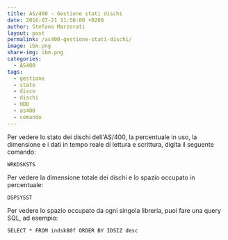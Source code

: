 ```yaml
---
title: AS/400 - Gestione stati dischi
date: 2016-07-21 11:50:00 +0200
author: Stefano Marzorati
layout: post
permalink: /as400-gestione-stati-dischi/
image: ibm.png
share-img: ibm.png
categories:
  - AS400
tags:
  - gestione
  - stato
  - disco
  - dischi
  - HDD
  - as400
  - comando
---
```

Per vedere lo stato dei dischi dell'AS/400, la percentuale in uso, la dimensione e i dati in tempo reale di lettura e scrittura, digita il seguente comando:   

	WRKDSKSTS

Per vedere la dimensione totale dei dischi e lo spazio occupato in percentuale:

	DSPSYSST

Per vedere lo spazio occupato da ogni singola libreria, puoi fare una query SQL, ad esempio:

	SELECT * FROM indsk80f ORDER BY IDSIZ desc 
